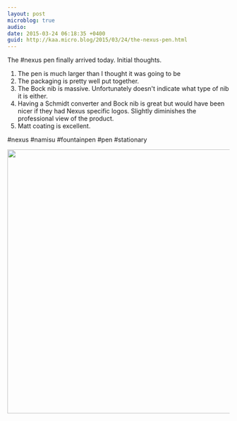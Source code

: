 ```yaml
---
layout: post
microblog: true
audio: 
date: 2015-03-24 06:18:35 +0400
guid: http://kaa.micro.blog/2015/03/24/the-nexus-pen.html
---
```

The #nexus pen finally arrived today. Initial thoughts. 
1. The pen is much larger than I thought it was going to be
2. The packaging is pretty well put together.
3. The Bock nib is massive. Unfortunately doesn't indicate what type of nib it is either. 
4. Having a Schmidt converter and Bock nib is great but would have been nicer if they had Nexus specific logos. Slightly diminishes the professional view of the product. 
5. Matt coating is excellent.

#nexus #namisu #fountainpen #pen #stationary

<img src="http://www.kaa.bz/uploads/2018/997347c379.jpg" width="600" height="600" />
